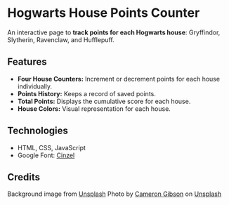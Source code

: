 # Hogwarts House Points Counter

An interactive page to **track points for each Hogwarts house**: Gryffindor, Slytherin, Ravenclaw, and Hufflepuff.

## Features

- **Four House Counters:** Increment or decrement points for each house individually.
- **Points History:** Keeps a record of saved points.
- **Total Points:** Displays the cumulative score for each house.
- **House Colors:** Visual representation for each house.

## Technologies
- HTML, CSS, JavaScript
- Google Font: <a href="https://fonts.google.com/specimen/Cinzel">Cinzel</a>

## Credits
Background image from <a href="https://unsplash.com/">Unsplash</a> 
Photo by <a href="https://unsplash.com/@cgcreates?utm_content=creditCopyText&utm_medium=referral&utm_source=unsplash">Cameron Gibson</a> on <a href="https://unsplash.com/photos/white-smoke-coming-from-brown-and-green-mountain-wtLn23YbuTE?utm_content=creditCopyText&utm_medium=referral&utm_source=unsplash">Unsplash</a>
